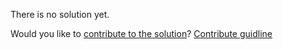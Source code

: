 
There is no solution yet.

Would you like to [contribute to the solution](https://github.com/BFEdev/BFE.dev-solutions/blob/main/quiz/var_en.md)? [Contribute guidline](https://github.com/BFEdev/BFE.dev-solutions#how-to-contribute)
